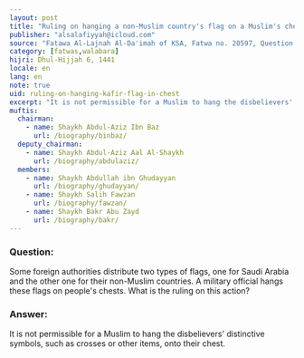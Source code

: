 ```yaml
---
layout: post
title: "Ruling on hanging a non-Muslim country's flag on a Muslim's chest"
publisher: "alsalafiyyah@icloud.com"
source: "Fatawa Al-Lajnah Al-Da'imah of KSA, Fatwa no. 20597, Question 2"
category: [fatwas,walabara]
hijri: Dhul-Hijjah 6, 1441
locale: en
lang: en
note: true
uid: ruling-on-hanging-kafir-flag-in-chest
excerpt: "It is not permissible for a Muslim to hang the disbelievers' distinctive symbols, such as crosses or other items, onto their chest."
muftis:
  chairman: 
    - name: Shaykh Abdul-Aziz Ibn Baz
      url: /biography/binbaz/
  deputy_chairman: 
    - name: Shaykh Abdul-Aziz Aal Al-Shaykh
      url: /biography/abdulaziz/
  members: 
    - name: Shaykh Abdullah ibn Ghudayyan
      url: /biography/ghudayyan/
    - name: Shaykh Salih Fawzan
      url: /biography/fawzan/
    - name: Shaykh Bakr Abu Zayd
      url: /biography/bakr/
---
```


### Question: 

Some foreign authorities distribute two types of flags, one for Saudi Arabia and the other one for their non-Muslim countries. A military official hangs these flags on people's chests. What is the ruling on this action?

### Answer:

It is not permissible for a Muslim to hang the disbelievers' distinctive symbols, such as crosses or other items, onto their chest.
